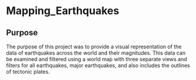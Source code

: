 # Mapping_Earthquakes

## Purpose

The purpose of this project was to provide a visual representation of the data of earthquakes across the world and their magnitudes. This data can be examined and filtered using a world map with three separate views and filters for all earthquakes, major earthquakes, and also includes the outlines of tectonic plates.